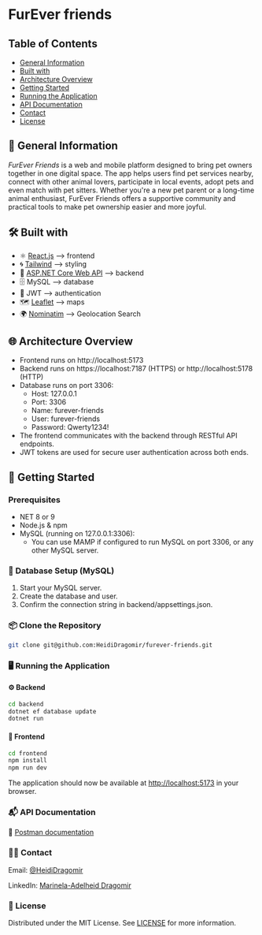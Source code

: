 # FurEver friends

## Table of Contents

-   [General Information](#general-information)
-   [Built with](#built-with)
-   [Architecture Overview](#architecture-overview)
-   [Getting Started](#getting-started)
-   [Running the Application](#running-the-application)
-   [API Documentation](#API-documentation)
-   [Contact](#contact)
-   [License](#license)

## 🐾 General Information

_FurEver Friends_ is a web and mobile platform designed to bring pet owners together in one digital space. The app helps users find pet services nearby, connect with other animal lovers, participate in local events, adopt pets and even match with pet sitters. Whether you're a new pet parent or a long-time animal enthusiast, FurEver Friends offers a supportive community and practical tools to make pet ownership easier and more joyful.

## 🛠️ Built with

-   ⚛️ [React.js](https://reactjs.org/) --> frontend
-   🌀 [Tailwind](https://tailwindcss.com/) --> styling
-   🧱 [ASP.NET Core Web API](https://learn.microsoft.com/en-us/aspnet/core/web-api/?view=aspnetcore-9.0) --> backend
-   🗄️ MySQL --> database
-   🔐 JWT --> authentication
-   🗺️ [Leaflet](https://leafletjs.com/) --> maps
-   🌍 [Nominatim](https://nominatim.org/) --> Geolocation Search

## 🌐 Architecture Overview

-   Frontend runs on http://localhost:5173
-   Backend runs on https://localhost:7187 (HTTPS) or http://localhost:5178 (HTTP)
-   Database runs on port 3306:
    -   Host: 127.0.0.1
    -   Port: 3306
    -   Name: furever-friends
    -   User: furever-friends
    -   Password: Qwerty1234!
-   The frontend communicates with the backend through RESTful API endpoints.
-   JWT tokens are used for secure user authentication across both ends.

## 🚀 Getting Started

### Prerequisites

-   NET 8 or 9
-   Node.js & npm
-   MySQL (running on 127.0.0.1:3306):
    -   You can use MAMP if configured to run MySQL on port 3306, or any other MySQL server.

### 🐘 Database Setup (MySQL)

1. Start your MySQL server.
2. Create the database and user.
3. Confirm the connection string in backend/appsettings.json.

### 📦 Clone the Repository

```sh
git clone git@github.com:HeidiDragomir/furever-friends.git
```

### 🖥️ Running the Application

#### ⚙️ Backend

```sh
cd backend
dotnet ef database update
dotnet run
```

#### 🎨 Frontend

```sh
cd frontend
npm install
npm run dev
```

The application should now be available at [http://localhost:5173](http://localhost:5173) in your browser.

### 📬 API Documentation

🔗 [Postman documentation](https://documenter.getpostman.com/view/22983418/2sB2qaiMas)

### 👩‍💻 Contact

Email: [@HeidiDragomir](https://github.com/HeidiDragomir)

LinkedIn: [Marinela-Adelheid Dragomir](https://www.linkedin.com/in/heidi-dragomir/)

### 📄 License

Distributed under the MIT License. See [LICENSE](https://choosealicense.com/licenses/mit/) for more information.
